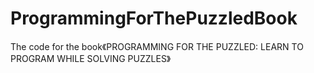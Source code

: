 # ProgrammingForThePuzzledBook
The code for the book《PROGRAMMING FOR THE PUZZLED: LEARN TO PROGRAM WHILE SOLVING PUZZLES》
